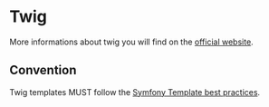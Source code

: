 # Twig
More informations about twig you will find on the [official website](https://twig.symfony.com/).

## Convention
Twig templates MUST follow the [Symfony Template best practices](https://symfony.com/doc/current/best_practices/templates.html).
